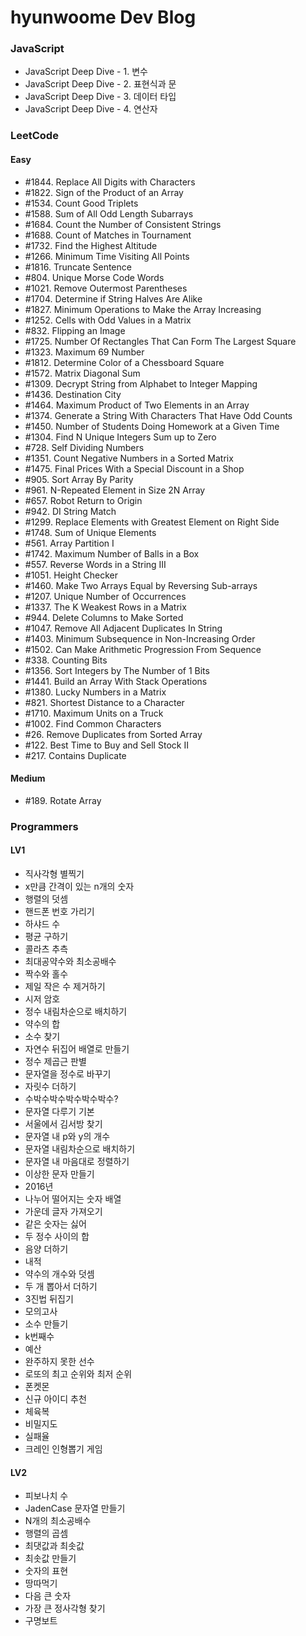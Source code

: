 # hyunwoome Dev Blog

### JavaScript

- JavaScript Deep Dive - 1. 변수
- JavaScript Deep Dive - 2. 표현식과 문
- JavaScript Deep Dive - 3. 데이터 타입
- JavaScript Deep Dive - 4. 연산자

### LeetCode

#### Easy

- #1844. Replace All Digits with Characters
- #1822. Sign of the Product of an Array
- #1534. Count Good Triplets
- #1588. Sum of All Odd Length Subarrays
- #1684. Count the Number of Consistent Strings
- #1688. Count of Matches in Tournament
- #1732. Find the Highest Altitude
- #1266. Minimum Time Visiting All Points
- #1816. Truncate Sentence
- #804. Unique Morse Code Words
- #1021. Remove Outermost Parentheses
- #1704. Determine if String Halves Are Alike
- #1827. Minimum Operations to Make the Array Increasing
- #1252. Cells with Odd Values in a Matrix
- #832. Flipping an Image
- #1725. Number Of Rectangles That Can Form The Largest Square
- #1323. Maximum 69 Number
- #1812. Determine Color of a Chessboard Square
- #1572. Matrix Diagonal Sum
- #1309. Decrypt String from Alphabet to Integer Mapping
- #1436. Destination City
- #1464. Maximum Product of Two Elements in an Array
- #1374. Generate a String With Characters That Have Odd Counts
- #1450. Number of Students Doing Homework at a Given Time
- #1304. Find N Unique Integers Sum up to Zero
- #728. Self Dividing Numbers
- #1351. Count Negative Numbers in a Sorted Matrix
- #1475. Final Prices With a Special Discount in a Shop
- #905. Sort Array By Parity
- #961. N-Repeated Element in Size 2N Array
- #657. Robot Return to Origin
- #942. DI String Match
- #1299. Replace Elements with Greatest Element on Right Side
- #1748. Sum of Unique Elements
- #561. Array Partition I
- #1742. Maximum Number of Balls in a Box
- #557. Reverse Words in a String III
- #1051. Height Checker
- #1460. Make Two Arrays Equal by Reversing Sub-arrays
- #1207. Unique Number of Occurrences
- #1337. The K Weakest Rows in a Matrix
- #944. Delete Columns to Make Sorted
- #1047. Remove All Adjacent Duplicates In String
- #1403. Minimum Subsequence in Non-Increasing Order
- #1502. Can Make Arithmetic Progression From Sequence
- #338. Counting Bits
- #1356. Sort Integers by The Number of 1 Bits
- #1441. Build an Array With Stack Operations
- #1380. Lucky Numbers in a Matrix
- #821. Shortest Distance to a Character
- #1710. Maximum Units on a Truck
- #1002. Find Common Characters
- #26. Remove Duplicates from Sorted Array
- #122. Best Time to Buy and Sell Stock II
- #217. Contains Duplicate

#### Medium

- #189. Rotate Array

### Programmers

#### LV1

- 직사각형 별찍기
- x만큼 간격이 있는 n개의 숫자
- 행렬의 덧셈
- 핸드폰 번호 가리기
- 하샤드 수
- 평균 구하기
- 콜라츠 추측
- 최대공약수와 최소공배수
- 짝수와 홀수
- 제일 작은 수 제거하기
- 시저 암호
- 정수 내림차순으로 배치하기
- 약수의 합
- 소수 찾기
- 자연수 뒤집어 배열로 만들기
- 정수 제곱근 판별
- 문자열을 정수로 바꾸기
- 자릿수 더하기
- 수박수박수박수박수박수?
- 문자열 다루기 기본
- 서울에서 김서방 찾기
- 문자열 내 p와 y의 개수
- 문자열 내림차순으로 배치하기
- 문자열 내 마음대로 정렬하기
- 이상한 문자 만들기
- 2016년
- 나누어 떨어지는 숫자 배열
- 가운데 글자 가져오기
- 같은 숫자는 싫어
- 두 정수 사이의 합
- 음양 더하기
- 내적
- 약수의 개수와 덧셈
- 두 개 뽑아서 더하기
- 3진법 뒤집기
- 모의고사
- 소수 만들기
- k번째수
- 예산
- 완주하지 못한 선수
- 로또의 최고 순위와 최저 순위
- 폰켓몬
- 신규 아이디 추천
- 체육복
- 비밀지도
- 실패율
- 크레인 인형뽑기 게임

#### LV2

- 피보나치 수
- JadenCase 문자열 만들기
- N개의 최소공배수
- 행렬의 곱셈
- 최댓값과 최솟값
- 최솟값 만들기
- 숫자의 표현
- 땅따먹기
- 다음 큰 숫자
- 가장 큰 정사각형 찾기
- 구명보트
